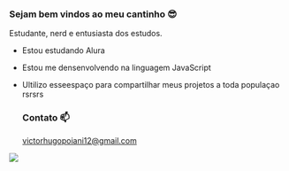 ### Sejam bem vindos ao meu cantinho 😎

Estudante, nerd e entusiasta dos estudos.
- Estou estudando Alura
- Estou me densenvolvendo na linguagem JavaScript
- Ultilizo esseespaço para compartilhar meus projetos a toda populaçao rsrsrs

  ### Contato 📫
  victorhugopoiani12@gmail.com
  
![](https://tenor.com/pt-BR/view/jojos-bizarre-adventures-jjba-jojo-shades-off-noriaki-kakyoin-gif-10534826017077268720)
